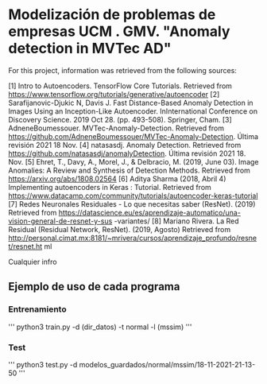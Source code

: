 # Modelización de problemas de empresas UCM . GMV. "Anomaly detection in MVTec AD"


For this project, information was retrieved from the following sources: 

[1] Intro to Autoencoders. TensorFlow Core Tutorials. Retrieved from https://www.tensorflow.org/tutorials/generative/autoencoder 
[2] Sarafijanovic-Djukic N, Davis J. Fast Distance-Based Anomaly Detection in Images Using an Inception-Like Autoencoder. InInternational Conference on Discovery Science. 2019 Oct 28. (pp. 493-508). Springer, Cham. 
[3] AdneneBoumessouer. MVTec-Anomaly-Detection. Retrieved from https://github.com/AdneneBoumessouer/MVTec-Anomaly-Detection. Última revisión 2021 18 Nov. 
[4] natasasdj. Anomaly Detection. Retrieved from https://github.com/natasasdj/anomalyDetection. Última revisión 2021 18. Nov. 
[5] Ehret, T., Davy, A., Morel, J., & Delbracio, M. (2019, June 03). Image Anomalies: A Review and Synthesis of Detection Methods. Retrieved from https://arxiv.org/abs/1808.02564 
[6] Aditya Sharma (2018, Abril 4) Implementing autoencoders in Keras : Tutorial. Retrieved from https://www.datacamp.com/community/tutorials/autoencoder-keras-tutorial
[7] Redes Neuronales Residuales - Lo que necesitas saber (ResNet). (2019) Retrieved from https://datascience.eu/es/aprendizaje-automatico/una-vision-general-de-resnet-y-sus -variantes/ 
[8] Mariano Rivera. La Red Residual (Residual Network, ResNet). (2019, Agosto) Retrieved from http://personal.cimat.mx:8181/~mrivera/cursos/aprendizaje_profundo/resnet/resnet.ht ml 

Cualquier infro
## Ejemplo de uso de cada programa
### Entrenamiento
'''
python3 train.py -d (dir_datos) -t normal -l (mssim)
'''

### Test
'''
python3 test.py -d modelos_guardados/normal/mssim/18-11-2021-21-13-50
'''

